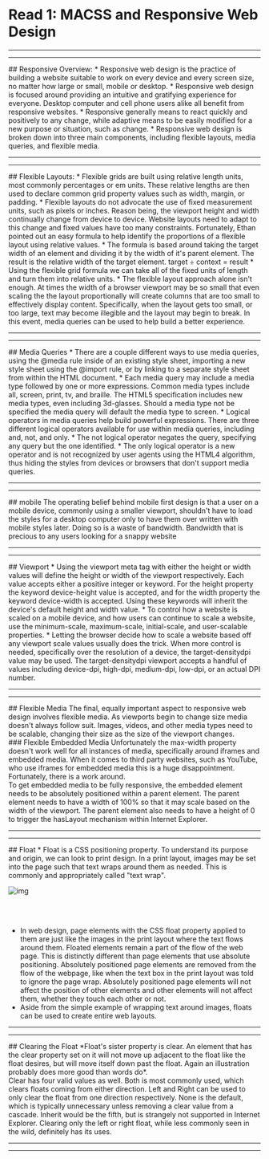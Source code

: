 # Read 1: MACSS and Responsive Web Design
<hr>
<hr>
## Responsive Overview:
* Responsive web design is the practice of building a website suitable to work on every device and every screen size, no matter how large or small, mobile or desktop.
* Responsive web design is focused around providing an intuitive and gratifying experience for everyone. Desktop computer and cell phone users alike all benefit from responsive websites.
* Responsive generally means to react quickly and positively to any change, while adaptive means to be easily modified for a new purpose or situation, such as change.
* Responsive web design is broken down into three main components, including flexible layouts, media queries, and flexible media.
<hr>
<hr>
## Flexible Layouts:
*  Flexible grids are built using relative length units, most commonly percentages or em units. These relative lengths are then used to declare common grid property values such as width, margin, or padding.
* Flexible layouts do not advocate the use of fixed measurement units, such as pixels or inches. Reason being, the viewport height and width continually change from device to device. Website layouts need to adapt to this change and fixed values have too many constraints. Fortunately, Ethan pointed out an easy formula to help identify the proportions of a flexible layout using relative values.
* The formula is based around taking the target width of an element and dividing it by the width of it's parent element. The result is the relative width of the target element.
target ÷ context = result
* Using the flexible grid formula we can take all of the fixed units of length and turn them into relative units.
* The flexible layout approach alone isn't enough. At times the width of a browser viewport may be so small that even scaling the the layout proportionally will create columns that are too small to effectively display content. Specifically, when the layout gets too small, or too large, text may become illegible and the layout may begin to break. In this event, media queries can be used to help build a better experience.
<hr>
<hr>
## Media Queries
* There are a couple different ways to use media queries, using the @media rule inside of an existing style sheet, importing a new style sheet using the @import rule, or by linking to a separate style sheet from within the HTML document. 
* Each media query may include a media type followed by one or more expressions. Common media types include all, screen, print, tv, and braille. The HTML5 specification includes new media types, even including 3d-glasses. Should a media type not be specified the media query will default the media type to screen.
* Logical operators in media queries help build powerful expressions. There are three different logical operators available for use within media queries, including and, not, and only.
* The not logical operator negates the query, specifying any query but the one identified.
* The only logical operator is a new operator and is not recognized by user agents using the HTML4 algorithm, thus hiding the styles from devices or browsers that don't support media queries. 
<hr>
<hr>
## mobile
The operating belief behind mobile first design is that a user on a mobile device, commonly using a smaller viewport, shouldn't have to load the styles for a desktop computer only to have them over written with mobile styles later. Doing so is a waste of bandwidth. Bandwidth that is precious to any users looking for a snappy website
<hr>
<hr>
## Viewport
* Using the viewport meta tag with either the height or width values will define the height or width of the viewport respectively. Each value accepts either a positive integer or keyword. For the height property the keyword device-height value is accepted, and for the width property the keyword device-width is accepted. Using these keywords will inherit the device's default height and width value.
* To control how a website is scaled on a mobile device, and how users can continue to scale a website, use the minimum-scale, maximum-scale, initial-scale, and user-scalable properties.
* Letting the browser decide how to scale a website based off any viewport scale values usually does the trick. When more control is needed, specifically over the resolution of a device, the target-densitydpi value may be used. The target-densitydpi viewport accepts a handful of values including device-dpi, high-dpi, medium-dpi, low-dpi, or an actual DPI number.
<hr>
<hr>
## Flexible Media
The final, equally important aspect to responsive web design involves flexible media. As viewports begin to change size media doesn't always follow suit. Images, videos, and other media types need to be scalable, changing their size as the size of the viewport changes.
<br>
### Flexible Embedded Media
Unfortunately the max-width property doesn't work well for all instances of media, specifically around iframes and embedded media. When it comes to third party websites, such as YouTube, who use iframes for embedded media this is a huge disappointment. Fortunately, there is a work around.<br>
To get embedded media to be fully responsive, the embedded element needs to be absolutely positioned within a parent element. The parent element needs to have a width of 100% so that it may scale based on the width of the viewport. The parent element also needs to have a height of 0 to trigger the hasLayout mechanism within Internet Explorer.
<hr>
<hr>
## Float
* Float is a CSS positioning property. To understand its purpose and origin, we can look to print design. In a print layout, images may be set into the page such that text wraps around them as needed. This is commonly and appropriately called "text wrap".
<br>

![img](https://miro.medium.com/max/540/1*gL79pBRvVlMjX0Ovevz96w.png)

<br>
<br>

* In web design, page elements with the CSS float property applied to them are just like the images in the print layout where the text flows around them. Floated elements remain a part of the flow of the web page. This is distinctly different than page elements that use absolute positioning. Absolutely positioned page elements are removed from the flow of the webpage, like when the text box in the print layout was told to ignore the page wrap. Absolutely positioned page elements will not affect the position of other elements and other elements will not affect them, whether they touch each other or not.
* Aside from the simple example of wrapping text around images, floats can be used to create entire web layouts.
<hr>
<hr>
## Clearing the Float
*Float's sister property is clear. An element that has the clear property set on it will not move up adjacent to the float like the float desires, but will move itself down past the float. Again an illustration probably does more good than words do*.<br>
Clear has four valid values as well. Both is most commonly used, which clears floats coming from either direction. Left and Right can be used to only clear the float from one direction respectively. None is the default, which is typically unnecessary unless removing a clear value from a cascade. Inherit would be the fifth, but is strangely not supported in Internet Explorer. Clearing only the left or right float, while less commonly seen in the wild, definitely has its uses.
<hr>
<hr>
